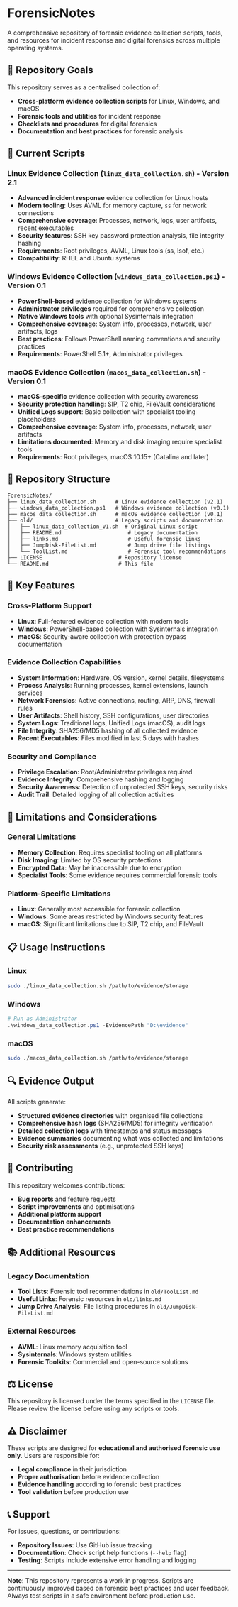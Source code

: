 # ForensicNotes

A comprehensive repository of forensic evidence collection scripts, tools, and resources for incident response and digital forensics across multiple operating systems.

## 🎯 Repository Goals

This repository serves as a centralised collection of:
- **Cross-platform evidence collection scripts** for Linux, Windows, and macOS
- **Forensic tools and utilities** for incident response
- **Checklists and procedures** for digital forensics
- **Documentation and best practices** for forensic analysis

## 🚀 Current Scripts

### Linux Evidence Collection (`linux_data_collection.sh`) - Version 2.1
- **Advanced incident response** evidence collection for Linux hosts
- **Modern tooling**: Uses AVML for memory capture, `ss` for network connections
- **Comprehensive coverage**: Processes, network, logs, user artifacts, recent executables
- **Security features**: SSH key password protection analysis, file integrity hashing
- **Requirements**: Root privileges, AVML, Linux tools (ss, lsof, etc.)
- **Compatibility**: RHEL and Ubuntu systems

### Windows Evidence Collection (`windows_data_collection.ps1`) - Version 0.1
- **PowerShell-based** evidence collection for Windows systems
- **Administrator privileges** required for comprehensive collection
- **Native Windows tools** with optional Sysinternals integration
- **Comprehensive coverage**: System info, processes, network, user artifacts, logs
- **Best practices**: Follows PowerShell naming conventions and security practices
- **Requirements**: PowerShell 5.1+, Administrator privileges

### macOS Evidence Collection (`macos_data_collection.sh`) - Version 0.1
- **macOS-specific** evidence collection with security awareness
- **Security protection handling**: SIP, T2 chip, FileVault considerations
- **Unified Logs support**: Basic collection with specialist tooling placeholders
- **Comprehensive coverage**: System info, processes, network, user artifacts
- **Limitations documented**: Memory and disk imaging require specialist tools
- **Requirements**: Root privileges, macOS 10.15+ (Catalina and later)

## 📁 Repository Structure

```
ForensicNotes/
├── linux_data_collection.sh      # Linux evidence collection (v2.1)
├── windows_data_collection.ps1   # Windows evidence collection (v0.1)
├── macos_data_collection.sh      # macOS evidence collection (v0.1)
├── old/                          # Legacy scripts and documentation
│   ├── linux_data_collection_V1.sh  # Original Linux script
│   ├── README.md                     # Legacy documentation
│   ├── links.md                      # Useful forensic links
│   ├── JumpDisk-FileList.md          # Jump drive file listings
│   └── ToolList.md                   # Forensic tool recommendations
├── LICENSE                        # Repository license
└── README.md                      # This file
```

## 🔧 Key Features

### Cross-Platform Support
- **Linux**: Full-featured evidence collection with modern tools
- **Windows**: PowerShell-based collection with Sysinternals integration
- **macOS**: Security-aware collection with protection bypass documentation

### Evidence Collection Capabilities
- **System Information**: Hardware, OS version, kernel details, filesystems
- **Process Analysis**: Running processes, kernel extensions, launch services
- **Network Forensics**: Active connections, routing, ARP, DNS, firewall rules
- **User Artifacts**: Shell history, SSH configurations, user directories
- **System Logs**: Traditional logs, Unified Logs (macOS), audit logs
- **File Integrity**: SHA256/MD5 hashing of all collected evidence
- **Recent Executables**: Files modified in last 5 days with hashes

### Security and Compliance
- **Privilege Escalation**: Root/Administrator privileges required
- **Evidence Integrity**: Comprehensive hashing and logging
- **Security Awareness**: Detection of unprotected SSH keys, security risks
- **Audit Trail**: Detailed logging of all collection activities

## 🚨 Limitations and Considerations

### General Limitations
- **Memory Collection**: Requires specialist tooling on all platforms
- **Disk Imaging**: Limited by OS security protections
- **Encrypted Data**: May be inaccessible due to encryption
- **Specialist Tools**: Some evidence requires commercial forensic tools

### Platform-Specific Limitations
- **Linux**: Generally most accessible for forensic collection
- **Windows**: Some areas restricted by Windows security features
- **macOS**: Significant limitations due to SIP, T2 chip, and FileVault

## 📋 Usage Instructions

### Linux
```bash
sudo ./linux_data_collection.sh /path/to/evidence/storage
```

### Windows
```powershell
# Run as Administrator
.\windows_data_collection.ps1 -EvidencePath "D:\evidence"
```

### macOS
```bash
sudo ./macos_data_collection.sh /path/to/evidence/storage
```

## 🔍 Evidence Output

All scripts generate:
- **Structured evidence directories** with organised file collections
- **Comprehensive hash logs** (SHA256/MD5) for integrity verification
- **Detailed collection logs** with timestamps and status messages
- **Evidence summaries** documenting what was collected and limitations
- **Security risk assessments** (e.g., unprotected SSH keys)

## 🤝 Contributing

This repository welcomes contributions:
- **Bug reports** and feature requests
- **Script improvements** and optimisations
- **Additional platform support**
- **Documentation enhancements**
- **Best practice recommendations**

## 📚 Additional Resources

### Legacy Documentation
- **Tool Lists**: Forensic tool recommendations in `old/ToolList.md`
- **Useful Links**: Forensic resources in `old/links.md`
- **Jump Drive Analysis**: File listing procedures in `old/JumpDisk-FileList.md`

### External Resources
- **AVML**: Linux memory acquisition tool
- **Sysinternals**: Windows system utilities
- **Forensic Toolkits**: Commercial and open-source solutions

## ⚖️ License

This repository is licensed under the terms specified in the `LICENSE` file. Please review the license before using any scripts or tools.

## ⚠️ Disclaimer

These scripts are designed for **educational and authorised forensic use only**. Users are responsible for:
- **Legal compliance** in their jurisdiction
- **Proper authorisation** before evidence collection
- **Evidence handling** according to forensic best practices
- **Tool validation** before production use

## 📞 Support

For issues, questions, or contributions:
- **Repository Issues**: Use GitHub issue tracking
- **Documentation**: Check script help functions (`--help` flag)
- **Testing**: Scripts include extensive error handling and logging

---

**Note**: This repository represents a work in progress. Scripts are continuously improved based on forensic best practices and user feedback. Always test scripts in a safe environment before production use.
